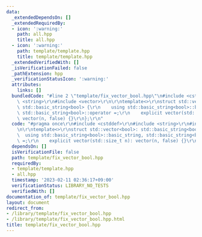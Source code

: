 ```yaml
---
data:
  _extendedDependsOn: []
  _extendedRequiredBy:
  - icon: ':warning:'
    path: all.hpp
    title: all.hpp
  - icon: ':warning:'
    path: template/template.hpp
    title: template/template.hpp
  _extendedVerifiedWith: []
  _isVerificationFailed: false
  _pathExtension: hpp
  _verificationStatusIcon: ':warning:'
  attributes:
    links: []
  bundledCode: "#line 2 \"template/fix_vector_bool.hpp\"\n#include <cstddef>\r\n#include\
    \ <string>\r\n#include <vector>\r\n\r\ntemplate<>\r\nstruct std::vector<bool>:\
    \ std::basic_string<bool> {\r\n    using std::basic_string<bool>::basic_string,\
    \ std::basic_string<bool>::operator =;\r\n    explicit vector(std::size_t n):\
    \ vector(n, false) {}\r\n};\r\n"
  code: "#pragma once\r\n#include <cstddef>\r\n#include <string>\r\n#include <vector>\r\
    \n\r\ntemplate<>\r\nstruct std::vector<bool>: std::basic_string<bool> {\r\n  \
    \  using std::basic_string<bool>::basic_string, std::basic_string<bool>::operator\
    \ =;\r\n    explicit vector(std::size_t n): vector(n, false) {}\r\n};\r\n"
  dependsOn: []
  isVerificationFile: false
  path: template/fix_vector_bool.hpp
  requiredBy:
  - template/template.hpp
  - all.hpp
  timestamp: '2023-02-11 02:36:17+09:00'
  verificationStatus: LIBRARY_NO_TESTS
  verifiedWith: []
documentation_of: template/fix_vector_bool.hpp
layout: document
redirect_from:
- /library/template/fix_vector_bool.hpp
- /library/template/fix_vector_bool.hpp.html
title: template/fix_vector_bool.hpp
---
```

